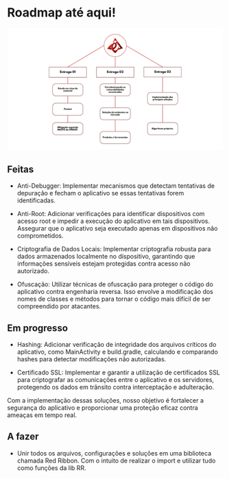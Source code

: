# Roadmap até aqui!

<img src=".img/roadmap.png">

## Feitas

- Anti-Debugger: Implementar mecanismos que detectam tentativas de depuração e fecham o aplicativo se essas tentativas forem identificadas.

- Anti-Root: Adicionar verificações para identificar dispositivos com acesso root e impedir a execução do aplicativo em tais dispositivos. Assegurar que o aplicativo seja executado apenas em dispositivos não comprometidos.

- Criptografia de Dados Locais: Implementar criptografia robusta para dados armazenados localmente no dispositivo, garantindo que informações sensíveis estejam protegidas contra acesso não autorizado.

- Ofuscação: Utilizar técnicas de ofuscação para proteger o código do aplicativo contra engenharia reversa. Isso envolve a modificação dos nomes de classes e métodos para tornar o código mais difícil de ser compreendido por atacantes.

## Em progresso
- Hashing: Adicionar verificação de integridade dos arquivos críticos do aplicativo, como MainActivity e build.gradle, calculando e comparando hashes para detectar modificações não autorizadas.

- Certificado SSL: Implementar e garantir a utilização de certificados SSL para criptografar as comunicações entre o aplicativo e os servidores, protegendo os dados em trânsito contra interceptação e adulteração.

Com a implementação dessas soluções, nosso objetivo é fortalecer a segurança do aplicativo e proporcionar uma proteção eficaz contra ameaças em tempo real.

## A fazer 

- Unir todos os arquivos, configurações e soluções em uma biblioteca chamada Red Ribbon. Com o intuito de realizar o import e utilizar tudo como funções da lib RR.
